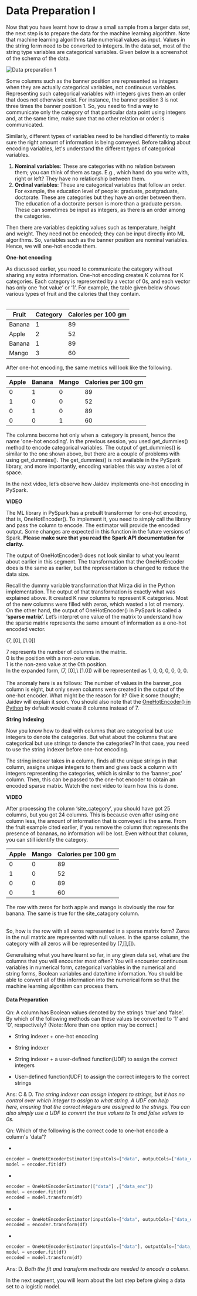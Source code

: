 # Data Preparation I

Now that you have learnt how to draw a small sample from a larger data set, the next step is to prepare the data for the machine learning algorithm. Note that machine learning algorithms take numerical values as input. Values in the string form need to be converted to integers. In the data set, most of the string type variables are categorical variables. Given below is a screenshot of the schema of the data. 

![Data preparation 1](https://i.ibb.co/x156NyB/Data-Preparation-1.png)

Some columns such as the banner position are represented as integers when they are actually categorical variables, not continuous variables. Representing such categorical variables with integers gives them an order that does not otherwise exist. For instance, the banner position 3 is not three times the banner position 1. So, you need to find a way to communicate only the category of that particular data point using integers and, at the same time, make sure that no other relation or order is communicated.

Similarly, different types of variables need to be handled differently to make sure the right amount of information is being conveyed. Before talking about encoding variables, let's understand the different types of categorical variables. 

1. **Nominal variables**: These are categories with no relation between them; you can think of them as tags. E.g., which hand do you write with, right or left? They have no relationship between them.  
2. **Ordinal variables**: These are categorical variables that follow an order. For example, the education level of people: graduate, postgraduate, doctorate. These are categories but they have an order between them. The education of a doctorate person is more than a graduate person. These can sometimes be input as integers, as there is an order among the categories.

Then there are variables depicting values such as temperature, height and weight. They need not be encoded; they can be input directly into ML algorithms. So, variables such as the banner position are nominal variables. Hence, we will one-hot encode them. 

**One-hot encoding**

As discussed earlier, you need to communicate the category without sharing any extra information. One-hot encoding creates K columns for K categories. Each category is represented by a vector of 0s, and each vector has only one ‘hot value’ or ‘1’. For example, the table given below shows various types of fruit and the calories that they contain.  
 

| **Fruit** | **Category** | **Calories per 100 gm** |
| --------- | ------------ | ----------------------- |
| Banana    | 1            | 89                      |
| Apple     | 2            | 52                      |
| Banana    | 1            | 89                      |
| Mango     | 3            | 60                      |

After one-hot encoding, the same metrics will look like the following.

| **Apple** | **Banana** | **Mango** | **Calories per 100 gm** |
| --------- | ---------- | --------- | ----------------------- |
| 0         | 1          | 0         | 89                      |
| 1         | 0          | 0         | 52                      |
| 0         | 1          | 0         | 89                      |
| 0         | 0          | 1         | 60                      |

The columns become hot only when a  category is present, hence the name 'one-hot encoding'. In the previous session, you used get_dummies() method to encode categorical variables. The output of get_dummies() is similar to the one shown above, but there are a couple of problems with using get_dummies(). The get_dummies() is not available in the PySpark library, and more importantly, encoding variables this way wastes a lot of space. 

In the next video, let’s observe how Jaidev implements one-hot encoding in PySpark.

**VIDEO**

The ML library in PySpark has a prebuilt transformer for one-hot encoding, that is, OneHotEncoder(). To implement it, you need to simply call the library and pass the column to encode. The estimator will provide the encoded output. Some changes are expected in this function in the future versions of Spark. **Please make sure that you read the Spark API documentation for clarity.**

The output of OneHotEncoder() does not look similar to what you learnt about earlier in this segment. The transformation that the OneHotEncoder does is the same as earlier, but the representation is changed to reduce the data size.

Recall the dummy variable transformation that Mirza did in the Python implementation. The output of that transformation is exactly what was explained above. It created K new columns to represent K categories. Most of the new columns were filled with zeros, which wasted a lot of memory. On the other hand, the output of OneHotEncoder() in PySpark is called a ‘**sparse matrix**’. Let’s interpret one value of the matrix to understand how the sparse matrix represents the same amount of information as a one-hot encoded vector. 

(7, \[0], \[1.0])

7 represents the number of columns in the matrix.   
0 is the position with a non-zero value.  
1 is the non-zero value at the 0th position.   
In the expanded form, (7, \[0],\ [1.0]) will be represented as 1, 0, 0, 0, 0, 0, 0.  
   
The anomaly here is as follows: The number of values in the banner_pos column is eight, but only seven columns were created in the output of the one-hot encoder. What might be the reason for it? Give it some thought; Jaidev will explain it soon. You should also note that the [OneHotEncoder() in Python](https://scikit-learn.org/stable/modules/generated/sklearn.preprocessing.OneHotEncoder.html) by default would create 8 columns instead of 7.

**String Indexing**

Now you know how to deal with columns that are categorical but use integers to denote the categories. But what about the columns that are categorical but use strings to denote the categories? In that case, you need to use the string indexer before one-hot encoding. 

The string indexer takes in a column, finds all the unique strings in that column, assigns unique integers to them and gives back a column with integers representing the categories, which is similar to the ‘banner_pos’ column. Then, this can be passed to the one-hot encoder to obtain an encoded sparse matrix. Watch the next video to learn how this is done.

**VIDEO**

After processing the column ‘site_category’, you should have got 25 columns, but you got 24 columns. This is because even after using one column less, the amount of information that is conveyed is the same. From the fruit example cited earlier, if you remove the column that represents the presence of bananas, no information will be lost. Even without that column, you can still identify the category.

| **Apple** | **Mango** | **Calories per 100 gm** |
| --------- | --------- | ----------------------- |
| 0         | 0         | 89                      |
| 1         | 0         | 52                      |
| 0         | 0         | 89                      |
| 0         | 1         | 60                      |

The row with zeros for both apple and mango is obviously the row for banana. The same is true for the site_catagory column.   
 

So, how is the row with all zeros represented in a sparse matrix form? Zeros in the null matrix are represented with null values. In the sparse column, the category with all zeros will be represented by (7,[],[]). 

Generalising what you have learnt so far, in any given data set, what are the columns that you will encounter most often? You will encounter continuous variables in numerical form, categorical variables in the numerical and string forms, Boolean variables and date/time information. You should be able to convert all of this information into the numerical form so that the machine learning algorithm can process them.

#### Data Preparation

Qn: A column has Boolean values denoted by the strings ‘true’ and ‘false’. By which of the following methods can these values be converted to ‘1’ and ‘0’, respectively? (Note: More than one option may be correct.)

- String indexer + one-hot encoding

- String indexer

- String indexer + a user-defined function(UDF) to assign the correct integers

- User-defined function(UDF) to assign the correct integers to the correct strings

Ans: C & D. *The string indexer can assign integers to strings, but it has no control over which integer to assign to what string. A UDF can help here, ensuring that the correct integers are assigned to the strings. You can also simply use a UDF to convert the true values to 1s and false values to 0s.*

Qn: Which of the following is the correct code to one-hot encode a column's 'data'?

- 
```python
encoder = OneHotEncoderEstimator(inputCols=["data", outputCols=["data_enc"])
model = encoder.fit(df)
```

- 
```python
encoder = OneHotEncoderEstimator(["data"] ,["data_enc"])
model = encoder.fit(df)
encoded = model.transform(df)
```

- 
```python
encoder = OneHotEncoderEstimator(inputCols=["data", outputCols=["data_enc"])
encoded = encoder.transform(df)
```

- 
```python
encoder = OneHotEncoderEstimator(inputCols=["data"], outputCols=["data_enc"])
model = encoder.fit(df)
encoded = model.transform(df)
```

Ans: D. *Both the fit and transform methods are needed to encode a column.*

In the next segment, you will learn about the last step before giving a data set to a logistic model.
